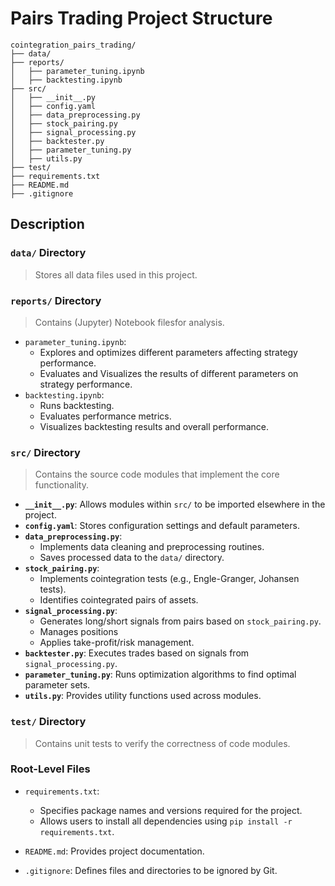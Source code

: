 # Pairs Trading Project Structure
```
cointegration_pairs_trading/
├── data/
├── reports/
│   ├── parameter_tuning.ipynb
│   ├── backtesting.ipynb
├── src/
│   ├── __init__.py
│   ├── config.yaml
│   ├── data_preprocessing.py
│   ├── stock_pairing.py
│   ├── signal_processing.py
│   ├── backtester.py
│   ├── parameter_tuning.py
│   ├── utils.py
├── test/
├── requirements.txt
├── README.md
├── .gitignore
```
## Description
### `data/` Directory
> Stores all data files used in this project.

### `reports/` Directory
> Contains (Jupyter) Notebook filesfor analysis.
- `parameter_tuning.ipynb`:
  - Explores and optimizes different parameters affecting strategy performance.
  - Evaluates and Visualizes the results of different parameters on strategy performance.
- `backtesting.ipynb`:
  - Runs backtesting.
  - Evaluates performance metrics.
  - Visualizes backtesting results and overall performance.

### `src/` Directory
> Contains the source code modules that implement the core functionality.
- **`__init__.py`**: Allows modules within `src/` to be imported elsewhere in the project.
- **`config.yaml`**: Stores configuration settings and default parameters.
- **`data_preprocessing.py`**:
  - Implements data cleaning and preprocessing routines.
  - Saves processed data to the `data/` directory.
- **`stock_pairing.py`**:
  - Implements cointegration tests (e.g., Engle-Granger, Johansen tests).
  - Identifies cointegrated pairs of assets.
- **`signal_processing.py`**:
  - Generates long/short signals from pairs based on `stock_pairing.py`.
  - Manages positions
  - Applies take-profit/risk management.
- **`backtester.py`**: Executes trades based on signals from `signal_processing.py`.
- **`parameter_tuning.py`**: Runs optimization algorithms to find optimal parameter sets.
- **`utils.py`**: Provides utility functions used across modules.

### `test/` Directory
> Contains unit tests to verify the correctness of code modules.

### Root-Level Files
- `requirements.txt`:
  - Specifies package names and versions required for the project.
  - Allows users to install all dependencies using `pip install -r requirements.txt`.

- `README.md`: Provides project documentation.

- `.gitignore`: Defines files and directories to be ignored by Git.
